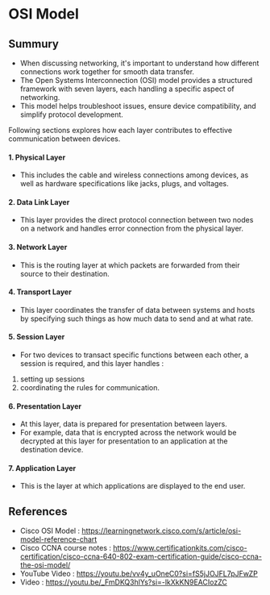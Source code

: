 # OSI Model #

## Summury ##

- When discussing networking, it's important to understand how different connections work together for smooth data transfer.
- The Open Systems Interconnection (OSI) model provides a structured framework with seven layers, each handling a specific aspect of networking.
- This model helps troubleshoot issues, ensure device compatibility, and simplify protocol development. 

Following sections explores how each layer contributes to effective communication between devices.

#### 1. Physical Layer ####

- This includes the cable and wireless connections among devices, as well as hardware specifications like jacks, plugs, and voltages.

#### 2. Data Link Layer ####

- This layer provides the direct protocol connection between two nodes on a network and handles error connection from the physical layer.

#### 3. Network Layer ####

- This is the routing layer at which packets are forwarded from their source to their destination. 

#### 4. Transport Layer ####

- This layer coordinates the transfer of data between systems and hosts by specifying such things as how much data to send and at what rate.

#### 5. Session Layer ####

- For two devices to transact specific functions between each other, a session is required, and this layer handles :
1. setting up sessions
2. coordinating the rules for communication.

#### 6. Presentation Layer ####

- At this layer, data is prepared for presentation between layers. 
- For example, data that is encrypted across the network would be decrypted at this layer for presentation to an application at the destination device.

#### 7. Application Layer ####

- This is the layer at which applications are displayed to the end user.

## References ##

- Cisco OSI Model : https://learningnetwork.cisco.com/s/article/osi-model-reference-chart
- Cisco CCNA course notes : https://www.certificationkits.com/cisco-certification/cisco-ccna-640-802-exam-certification-guide/cisco-ccna-the-osi-model/
- YouTube Video : https://youtu.be/vv4y_uOneC0?si=fS5jJOJFL7pJFwZP
- Video : https://youtu.be/_FmDKQ3hlYs?si=-lkXkKN9EACIozZC  
